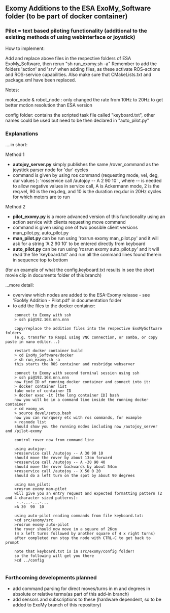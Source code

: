 ## Exomy Additions to the ESA ExoMy_Software folder (to be part of docker container)

### Pilot = text based piloting functionality (additional to the existing methods of using webinterface or joystick)

How to implement: 

Add and replace above files in the respective folders of ESA ExoMy_Software, then rerun "sh run_exomy.sh -a"
Remember to add the folders 'action' and 'srv' when adding files, as these activate ROS-actions and ROS-service capabilities.
Also make sure that CMakeLists.txt and package.xml have been replaced.

Notes:

motor_node & robot_node : only changed the rate from 10Hz to 20Hz to get better motion resolution than ESA version

config folder: contains the scripted task file called "keyboard.txt", other names could be used but need to be then declared in "auto_pilot.py"

### Explanations

....in short:

Method 1

- **autojoy_server.py** simply publishes the same /rover_command as the joystick parser node for 'dur' cycles
- command is given by using ros command (requesting mode, vel, deg, dur values ): 'rosservice call /autojoy -- A 2 90 10' , where -- is needed to allow negative values in service call, A is Ackermann mode, 2 is the req.vel, 90 is the req.deg, and 10 is the duration req.dur in 20Hz cycles for which motors are to run

Method 2

- **pilot_exomy.py** is a more advanced version of this functionality using an action service with clients requesting move command
- command is given using one of two possible client versions man_pilot.py, auto_pilot.py
- **man_pilot.py** can be run using 'rosrun exomy man_pilot.py' and it will ask for a string 'A 2 90 10' to be entered directly from keyboard
- **auto_pilot.py** can be run using 'rosrun exomy auto_pilot.py' and it will read the file 'keyboard.txt' and run all the command lines found therein in sequence top to bottom

(for an example of what the config.keyboard.txt results in see the short movie clip in documents folder of this branch)

...more detail: 

- overview which nodes are added to the ESA-Exomy release - see 'ExoMy Addition - Pilot.pdf' in documentation folder 
- to add the files to the docker container:

```
    connect to Exomy with ssh 
    > ssh pi@192.168.nnn.nnn
    
    copy/replace the addition files into the respective ExoMySoftware folders 
    (e.g. transfer to Raspi using VNC connection, or samba, or copy paste in nano editor...)
    
    restart docker container build
    > cd ExoMy_Software/docker
    > sh run_exomy.sh -a
    this starts the ROS container and rosbridge webserver
    
    connect to Exomy with second terminal session using ssh
    > ssh pi@192.168.nnn.nnn
    now find ID of running docker container and connect into it:
    > docker container list
    take note of container ID 
    > docker exec -it [the long container ID] bash
    now you will be in a command line inside the running docker container
    > cd exomy_ws
    > source devel/setup.bash
    now you can run/query etc with ros commands, for example
    > rosnode list
    should show you the running nodes including now /autojoy_server and /pilot-exomy
    
    control rover now from command line
    
    using autojoy:
    >rosservice call /autojoy -- A 30 90 10
    should move the rover by about 13cm forward
    >rosservice call /autojoy -- A -30 90 40 
    should move the rover backwards by about 54cm
    >rosservice call /autojoy -- X 50 0 20
    should do a left turn on the spot by about 90 degrees
    
    using man_pilot:
    >rosrun exomy man-pilot 
    will give you an entry request and expected formatting pattern (2 and 4 character sized patterns):
     -.-...-...-... 
    >A 30  90  10
    
    using auto-pilot reading commands from file keyboard.txt:
    >cd src/exomy/src
    >rosrun exomy auto-pilot
    the rover should now move in a square of 26cm 
    (4 x left turns followed by another square of 4 x right turns)
    after completed run stop the node with CTRL-C to get back to prompt
    
    note that keyboard.txt is in src/exomy/config folder!
    so the following will get you there
    >cd ../config
   
```
### Forthcoming developments planned
 
- add command parsing for direct moves/turns in m and degrees in absolute or relative terms(as part of this add-in branch)
- add sensors and subscriptions to these (hardware dependent, so to be added to ExoMy branch of this repository)
